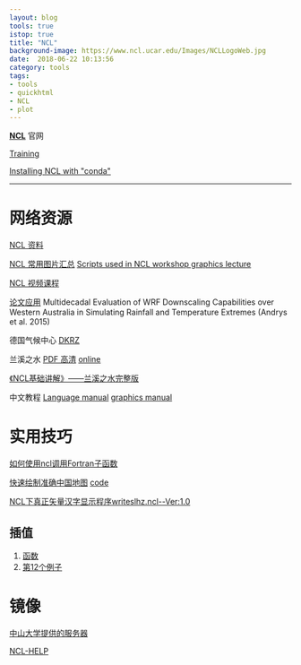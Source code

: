 ```yaml
---
layout: blog
tools: true
istop: true
title: "NCL"
background-image: https://www.ncl.ucar.edu/Images/NCLLogoWeb.jpg
date:  2018-06-22 10:13:56
category: tools
tags:
- tools
- quickhtml
- NCL
- plot
---
```



**[NCL](https://www.ncl.ucar.edu)** 官网

[Training](http://www.ncl.ucar.edu/Training/)

[Installing NCL with "conda"](http://www.ncl.ucar.edu/Download/conda.shtml)

----

# 网络资源

<a href="http://bbs.06climate.com/forum.php?mod=viewthread&tid=19795&ctid=5" title="资料不能再齐全了，NCL初学者的福音啊">NCL 资料</a>

<a href="http://bbs.06climate.com/forum.php?mod=viewthread&tid=30023&ctid=5" title="NCL常用图汇总，没有画不出来的图">NCL 常用图片汇总</a>  [Scripts used in NCL workshop graphics lecture](http://www.ncl.ucar.edu/Training/Workshops/Scripts/)

<a href="http://bbs.06climate.com/forum.php?mod=viewthread&tid=61080&extra=page%3D1" title="【视频教程】NCL-视频课程">NCL 视频课程</a> 

<a href="http://murdoch-atmos.wikidot.com/papers" title="Climate Dynamics上2015年某篇文章的全部NCL脚本">论文应用</a>
Multidecadal Evaluation of WRF Downscaling Capabilities over Western Australia in Simulating Rainfall and Temperature Extremes (Andrys et al. 2015)

德国气候中心 <a href="https://www.dkrz.de/up/services/analysis/vis/sw/ncl/ncl-examples" title="dkrz">DKRZ</a>  

兰溪之水 <a href="http://bbs.06climate.com/forum.php?mod=viewthread&page=1&tid=47957" title="pdf">PDF 高清</a> [online](https://github.com/xigrug/xigrug.github.io/blob/master/book/NCL基础讲解（兰溪之水）-PDF高清大图版.pdf) 

[《NCL基础讲解》——兰溪之水完整版](http://bbs.06climate.com/forum.php?mod=viewthread&tid=41362&ctid=1)

中文教程 <a href="https://github.com/xigrug/xigrug.github.io/tree/master/book/NCL_language_manual.pdf" title="language manual">Language manual</a>   <a href="https://github.com/xigrug/xigrug.github.io/tree/master/book/NCL_graphics_manual.pdf" title="graphics manual">graphics manual</a>


# 实用技巧

[如何使用ncl调用Fortran子函数](http://bbs.06climate.com/forum.php?mod=viewthread&tid=25184&ctid=13)

[快速绘制准确中国地图](http://bbs.06climate.com/forum.php?mod=viewthread&tid=45252&extra=&page=1) [code](https://coding.net/u/huangynj/p/NCL-Chinamap/git) 

[NCL下真正矢量汉字显示程序writeslhz.ncl--Ver:1.0](http://bbs.06climate.com/forum.php?mod=viewthread&tid=59212&extra=page%3D1)

## 插值

1. [函数](http://www.ncl.ucar.edu/Document/Functions/interp.shtml)
2. [第12个例子](http://www.ncl.ucar.edu/Applications/mask.shtml)

# 镜像

[中山大学提供的服务器](http://met.sysu.edu.cn/GloCli/Team/ncl-mirror)

[NCL-HELP](https://github.com/tfoterye/NCL_help)
